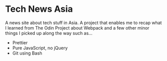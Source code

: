 # Tech News Asia

A news site about tech stuff in Asia. A project that enables me to recap what I learned from The Odin Project about Webpack and a few other minor things I picked up along the way such as...

- Prettier
- Pure JavaScript, no jQuery
- Git using Bash
